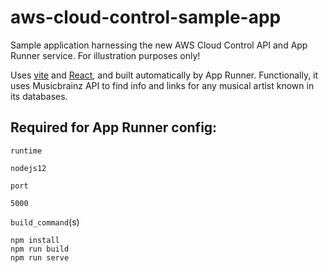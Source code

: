 # aws-cloud-control-sample-app
Sample application harnessing the new AWS Cloud Control API and App Runner service. For illustration purposes only!

Uses <a href="https://vitejs.dev/">vite</a> and
    <a href="https://reactjs.org/">React</a>, and built automatically by App
    Runner. Functionally, it uses Musicbrainz API to find info and links for any
    musical artist known in its databases.

## Required for App Runner config:

`runtime`
```
nodejs12
```

`port`
```
5000
```

`build_command`(s)
```
npm install
npm run build
npm run serve
```

